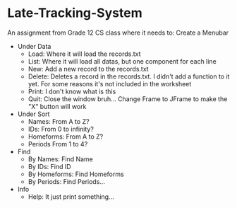 # Late-Tracking-System
An assignment from Grade 12 CS class where it needs to:
Create a Menubar
  - Under Data
    - Load: 
    Where it will load the records.txt
    - List:
    Where it will load all datas, but one component for each line
    - New:
    Add a new record to the records.txt
    - Delete:
    Deletes a record in the records.txt. I didn't add a function to it yet. For some reasons it's not included in the worksheet
    - Print:
    I don't know what is this
    - Quit:
    Close the window bruh... Change Frame to JFrame to make the "X" button will work
  - Under Sort
    - Names:
    From A to Z?
    - IDs:
    From 0 to infinity?
    - Homeforms:
    From A to Z?
    - Periods
    From 1 to 4?
  - Find
    - By Names:
    Find Name
    - By IDs:
    Find ID
    - By Homeforms:
    Find Homeforms
    - By Periods:
    Find Periods...
  - Info
    - Help:
    It just print something...
